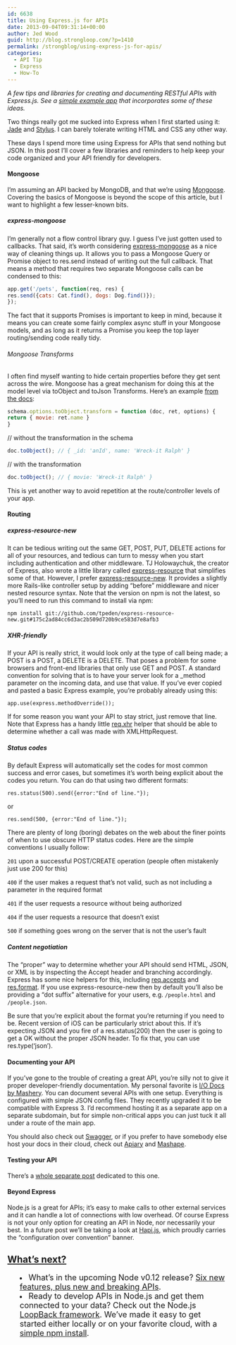 ```yaml
---
id: 6638
title: Using Express.js for APIs
date: 2013-09-04T09:31:14+00:00
author: Jed Wood
guid: http://blog.strongloop.com/?p=1410
permalink: /strongblog/using-express-js-for-apis/
categories:
  - API Tip
  - Express
  - How-To
---
```

_A few tips and libraries for creating and documenting RESTful APIs with Express.js. See a [simple example app](https://github.com/jedwood/express-for-APIs) that incorporates some of these ideas._

Two things really got me sucked into Express when I first started using it: [Jade](http://jade-lang.com/) and [Stylus](http://learnboost.github.io/stylus/). I can barely tolerate writing HTML and CSS any other way.

These days I spend more time using Express for APIs that send nothing but JSON. In this post I&#8217;ll cover a few libraries and reminders to help keep your code organized and your API friendly for developers.

#### Mongoose

I&#8217;m assuming an API backed by MongoDB, and that we&#8217;re using [Mongoose](http://mongoosejs.com/). Covering the basics of Mongoose is beyond the scope of this article, but I want to highlight a few lesser-known bits.

##### express-mongoose

I&#8217;m generally not a flow control library guy. I guess I&#8217;ve just gotten used to callbacks. That said, it&#8217;s worth considering [express-mongoose](https://github.com/LearnBoost/express-mongoose) as a nice way of cleaning things up. It allows you to pass a Mongoose Query or Promise object to res.send instead of writing out the full callback. That means a method that requires two separate Mongoose calls can be condensed to this:

```js
app.get('/pets', function(req, res) {
res.send({cats: Cat.find(), dogs: Dog.find()});
});
```

The fact that it supports Promises is important to keep in mind, because it means you can create some fairly complex async stuff in your Mongoose models, and as long as it returns a Promise you keep the top layer routing/sending code really tidy.

###### Mongoose Transforms

I often find myself wanting to hide certain properties before they get sent across the wire. Mongoose has a great mechanism for doing this at the model level via toObject and toJson Transforms. Here&#8217;s an example [from the docs](http://mongoosejs.com/docs/api.html#document_Document-toObject):

```js
schema.options.toObject.transform = function (doc, ret, options) {
return { movie: ret.name }
}
```

// without the transformation in the schema
  
```js
doc.toObject(); // { _id: 'anId', name: 'Wreck-it Ralph' }
```

// with the transformation
  
```js
doc.toObject(); // { movie: 'Wreck-it Ralph' }
```

This is yet another way to avoid repetition at the route/controller levels of your app.

#### Routing

##### express-resource-new

It can be tedious writing out the same GET, POST, PUT, DELETE actions for all of your resources, and tedious can turn to messy when you start including authentication and other middleware. TJ Holowaychuk, the creator of Express, also wrote a little library called [express-resource](https://github.com/visionmedia/express-resource) that simplifies some of that. However, I prefer [express-resource-new](https://github.com/tpeden/express-resource-new). It provides a slightly more Rails-like controller setup by adding &#8220;before&#8221; middleware and nicer nested resource syntax. Note that the version on npm is not the latest, so you&#8217;ll need to run this command to install via npm:

`npm install git://github.com/tpeden/express-resource-new.git#175c2ad84cc6d3ac2b509d720b9ce583d7e8afb3`

##### XHR-friendly

If your API is really strict, it would look only at the type of call being made; a POST is a POST, a DELETE is a DELETE. That poses a problem for some browsers and front-end libraries that only use GET and POST. A standard convention for solving that is to have your server look for a _method parameter on the incoming data, and use that value. If you&#8217;ve ever copied and pasted a basic Express example, you&#8217;re probably already using this:

`app.use(express.methodOverride());`

If for some reason you want your API to stay strict, just remove that line. Note that Express has a handy little [req.xhr](http://expressjs.com/api.html#req.xhr) helper that should be able to determine whether a call was made with XMLHttpRequest.

##### Status codes

By default Express will automatically set the codes for most common success and error cases, but sometimes it&#8217;s worth being explicit about the codes you return. You can do that using two different formats:

`res.status(500).send({error:"End of line."});`

or

`res.send(500, {error:"End of line."});`

There are plenty of long (boring) debates on the web about the finer points of when to use obscure HTTP status codes. Here are the simple conventions I usually follow:

`201` upon a successful POST/CREATE operation (people often mistakenly just use 200 for this)

`400` if the user makes a request that&#8217;s not valid, such as not including a parameter in the required format

`401` if the user requests a resource without being authorized

`404` if the user requests a resource that doesn&#8217;t exist

`500` if something goes wrong on the server that is not the user&#8217;s fault

##### Content negotiation

The &#8220;proper&#8221; way to determine whether your API should send HTML, JSON, or XML is by inspecting the Accept header and branching accordingly. Express has some nice helpers for this, including [req.accepts](http://expressjs.com/api.html#req.accepts) and [res.format](http://expressjs.com/api.html#res.format). If you use express-resource-new then by default you&#8217;ll also be providing a &#8220;dot suffix&#8221; alternative for your users, e.g. `/people.html` and `/people.json`.

Be sure that you&#8217;re explicit about the format you&#8217;re returning if you need to be. Recent version of iOS can be particularly strict about this. If it&#8217;s expecting JSON and you fire of a res.status(200) then the user is going to get a OK without the proper JSON header. To fix that, you can use res.type(&#8216;json&#8217;).

#### Documenting your API

If you&#8217;ve gone to the trouble of creating a great API, you&#8217;re silly not to give it proper developer-friendly documentation. My personal favorite is [I/O Docs by Mashery](https://github.com/mashery/iodocs). You can document several APIs with one setup. Everything is configured with simple JSON config files. They recently upgraded it to be compatible with Express 3. I&#8217;d recommend hosting it as a separate app on a separate subdomain, but for simple non-critical apps you can just tuck it all under a route of the main app.

You should also check out [Swagger](https://github.com/wordnik/swagger-node-express), or if you prefer to have somebody else host your docs in their cloud, check out [Apiary](http://apiary.io/) and [Mashape](https://www.mashape.com/).

#### Testing your API

There&#8217;s a [whole separate post](http://blog.strongloop.com/how-to-test-an-api-with-node-js/) dedicated to this one.

#### Beyond Express

Node.js is a great for APIs; it&#8217;s easy to make calls to other external services and it can handle a lot of connections with low overhead. Of course Express is not your only option for creating an API in Node, nor necessarily your best. In a future post we&#8217;ll be taking a look at [Hapi.js](http://hapijs.com/), which proudly carries the &#8220;configuration over convention&#8221; banner.

## **[What’s next?](http://strongloop.com/get-started/)**

<li style="margin-left: 2em;">
  <span style="font-size: 18px;">What’s in the upcoming Node v0.12 release? <a href="http://strongloop.com/node-js/whats-new-in-node-js-v0-12/">Six new features, plus new and breaking APIs</a>.</span>
</li>
<li style="margin-left: 2em;">
  <span style="font-size: 18px;">Ready to develop APIs in Node.js and get them connected to your data? Check out the Node.js <a href="http://loopback.io/">LoopBack framework</a>. We’ve made it easy to get started either locally or on your favorite cloud, with a <a href="http://strongloop.com/get-started/">simple npm install</a>.</span>
</li>